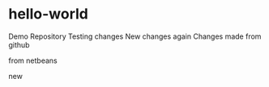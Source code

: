 # hello-world
Demo Repository
Testing changes 
New changes again 
Changes made from github

from netbeans

new